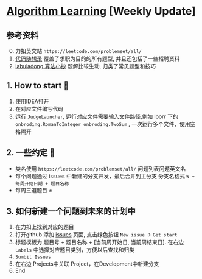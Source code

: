 # [Algorithm Learning](https://leetcode.com/problemset/all/) [Weekly Update]

## 参考资料
0. 力扣英文站 `https://leetcode.com/problemset/all/` 
1. [代码随想录](https://programmercarl.com/) 覆盖了求职为目的的所有题型, 并且还包括了一些招聘资料
2. [labuladong 算法小抄](https://labuladong.gitee.io/algo/) 题解比较生动, 归类了常见题型和技巧


## 1. How to start 🚀

1. 使用IDEA打开
2. 在对应文件编写代码
3. 运行 `JudgeLauncher`, 运行对应文件需要输入文件路径,例如 loorr 下的
   `onbroding.RomanToInteger onbroding.TwoSum` , 一次运行多个文件，使用空格隔开

## 2. 一些约定 🦴

+ 类名使用 `https://leetcode.com/problemset/all/` 问题列表问题英文名
+ 每个问题通过 issues 中新建的分支开发，最后合并到主分支 分支名格式  `W + 每周开始日期 + 题目名称`
+ 每周三道题目 ✊

## 3. 如何新建一个问题到未来的计划中

1. 在力扣上找到对应的题目
2. 打开github 添加 [issues](https://github.com/loorr/algorithm-learning/issues) 页面, 点击绿色按钮 
`New issue` -> `Get start` 
3. 标题模板为 题目号 + 题目名称 + [当前周开始日, 当前周结束日]. 在右边 `Labels` 中选择对应题目类别，方便以后查找和归类
4. `Sumbit Issues`
5. 在右边 Projects中关联 Project，在Development中新建分支
6. End

